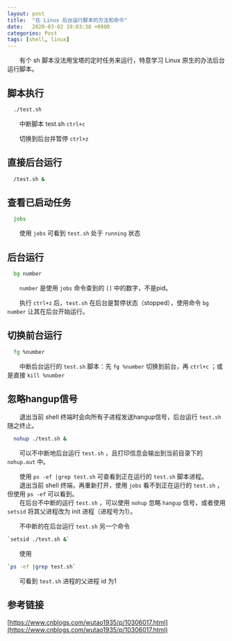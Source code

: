 ```yaml
---
layout: post
title:  "在 Linux 后台运行脚本的方法和命令"
date:   2020-03-02 19:03:38 +0800
categories: Post
tags: [shell, linux]
---
```


　　有个 sh 脚本没法用宝塔的定时任务来运行，特意学习 Linux 原生的办法后台运行脚本。

## 脚本执行
```sh
  ./test.sh
```
　　中断脚本 test.sh `ctrl+c`

　　切换到后台并暂停 `ctrl+z`

## 直接后台运行
```sh
  /test.sh &
```

## 查看已启动任务
```sh
  jobs
```
　　使用 `jobs` 可看到 `test.sh` 处于 `running` 状态

## 后台运行
```sh
  bg number
```
　　`number` 是使用 `jobs` 命令查到的 `[]` 中的数字，不是pid。

　　执行 `ctrl+z` 后，`test.sh` 在后台是暂停状态（stopped），使用命令 `bg number` 让其在后台开始运行。

## 切换前台运行
```sh
  fg %number
```
　　中断后台运行的 `test.sh` 脚本：先 `fg %number` 切换到前台，再 `ctrl+c` ；或是直接 `kill %number`

## 忽略hangup信号
　　退出当前 shell 终端时会向所有子进程发送hangup信号，后台运行 `test.sh` 随之终止。
```sh
  nohup ./test.sh &
```
　　可以不中断地后台运行 `test.sh` ，且打印信息会输出到当前目录下的 `nohup.out` 中。

　　使用 `ps -ef |grep test.sh` 可查看到正在运行的 `test.sh` 脚本进程。<br>
　　退出当前 shell 终端，再重新打开，使用 `jobs` 看不到正在运行的 `test.sh` ，但使用 `ps -ef` 可以看到。<br>
　　在后台不中断的运行 `test.sh` ，可以使用 `nohup` 忽略 `hangup` 信号，或者使用 `setsid` 将其父进程改为 init 进程（进程号为1）。

　　不中断的在后台运行 `test.sh` 另一个命令
```sh
`setsid ./test.sh &`
```
　　使用
```sh
`ps -ef |grep test.sh`
```
　　可看到 `test.sh` 进程的父进程 id 为1

## 参考链接
[https://www.cnblogs.com/wutao1935/p/10306017.html](https://www.cnblogs.com/wutao1935/p/10306017.html)